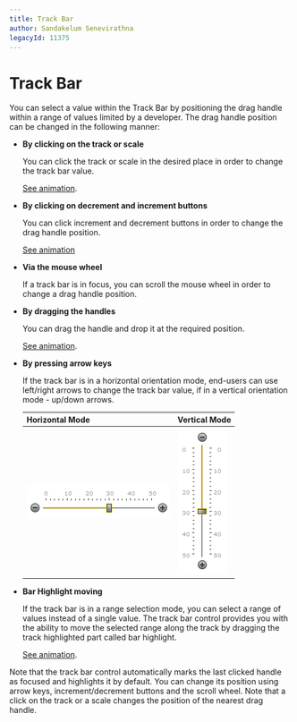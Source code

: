 ```yaml
---
title: Track Bar
author: Sandakelum Senevirathna
legacyId: 11375
---
```

# Track Bar
You can select a value within the Track Bar by positioning the drag handle within a range of values limited by a developer. The drag handle position can be changed in the following manner:
* **By clicking on the track or scale**
	
	You can click the track or scale in the desired place in order to change the track bar value.
	
	[See animation](track-bar/track-and-scale-clicks.md).
* **By clicking on decrement and increment buttons**
	
	You can click increment and decrement buttons in order to change the drag handle position.
	
	[See animation](track-bar/change-buttons-clicks.md)
* **Via the mouse wheel**
	
	If a track bar is in focus, you can scroll the mouse wheel in order to change a drag handle position.
* **By dragging the handles**
	
	You can drag the handle and drop it at the required position.
	
	[See animation](track-bar/drag-handle-drag-n-drop.md).
* **By pressing arrow keys**
	
	If the track bar is in a horizontal orientation mode, end-users can use left/right arrows to change the track bar value, if in a vertical orientation mode - up/down arrows.
	
	| Horizontal Mode | Vertical Mode |
	|---|---|
	| ![ASPxTrackBar_horizontal.png](../../images/img16496.png) | ![ASPxTrackBar_vertical.png](../../images/img16497.png) |
* **Bar Highlight moving**
	
	If the track bar is in a range selection mode, you can select a range of values instead of a single value. The track bar control provides you with the ability to move the selected range along the track by dragging the track highlighted part called bar highlight.
	
	[See animation](track-bar/dragging-bar-highlight.md).

Note that the track bar control automatically marks the last clicked handle as focused and highlights it by default. You can change its position using arrow keys, increment/decrement buttons and the scroll wheel. Note that a click on the track or a scale changes the position of the nearest drag handle.